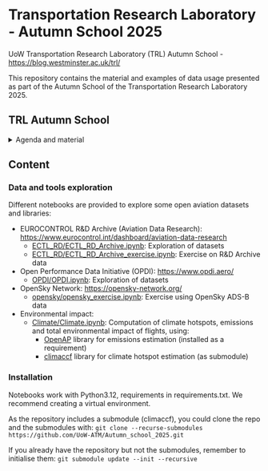 # Transportation Research Laboratory - Autumn School 2025
UoW Transportation Research Laboratory (TRL) Autumn School - https://blog.westminster.ac.uk/trl/


This repository contains the material and examples of data usage presented as part of the Autumn School of the Transportation Research Laboratory 2025.

## TRL Autumn School

<details>
<summary>Agenda and material</summary>
  
- Monday – 27 October – Lectures :
    - Introduction to air traffic management and mobility modelling
    - Use of anonymised Mobile Network Data for transport modelling
    - Modelling and simulating the system ([Mercury](https://github.com/UoW-ATM/Mercury) Agent-Based Model)
    - Techniques for data analysis and modelling
        - Process mining for air transport and simulation analysis
        - Regression models for flight operations
        - Clustering and trajectory analysis
        
- Tuesday – 28 October – Hands-on data:
    - Data sources for air transport and beyond (see [Data and tools exploration](#data-and-tools-exploration))
    - Example of research and models using open data sources
    - Definition of problems/topics to tackle during the rest of the week
    
- Wednesday – Thursday – 29-30 October – working on problems/topics.

- Friday – 31 October (hybrid (in person strongly recommended)):
    - Presentation of results/models developed by groups
 
</details>

## Content

### Data and tools exploration
Different notebooks are provided to explore some open aviation datasets and libraries:

- EUROCONTROL R&D Archive (Aviation Data Research): https://www.eurocontrol.int/dashboard/aviation-data-research
  - [ECTL_RD/ECTL_RD_Archive.ipynb](ECTL_RD/ECTL_RD_Archive.ipynb): Exploration of datasets
  - [ECTL_RD/ECTL_RD_Archive_exercise.ipynb](ECTL_RD/ECTL_RD_Archive_exercise.ipynb): Exercise on R&D Archive data
- Open Performance Data Initiative (OPDI): https://www.opdi.aero/
  - [OPDI/OPDI.ipynb](OPDI/OPDI.ipynb): Exploration of datasets
- OpenSky Network: https://opensky-network.org/
  - [opensky/opensky_exercise.ipynb](opensky/opensky_exercise.ipynb): Exercise using OpenSky ADS-B data
- Environmental impact:
  - [Climate/Climate.ipynb](Climate/Climate.ipynb): Computation of climate hotspots, emissions and total environmental impact of flights, using:
    - [OpenAP](https://github.com/TUDelft-CNS-ATM/openap) library for emissions estimation (installed as a requirement)
    - [climaccf](https://github.com/dlr-pa/climaccf/) library for climate hotspot estimation (as submodule)


### Installation
Notebooks work with Python3.12, requirements in requirements.txt. We recommend creating a virtual environment.

As the repository includes a submodule (climaccf), you could clone the repo and the submodules with:
`git clone --recurse-submodules https://github.com/UoW-ATM/Autumn_school_2025.git`

If you already have the repository but not the submodules, remember to initialise them: 
`git submodule update --init --recursive`

